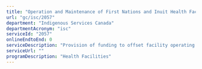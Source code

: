 ```yaml
---
title: "Operation and Maintenance of First Nations and Inuit Health Facilities"
url: "gc/isc/2057"
department: "Indigenous Services Canada"
departmentAcronym: "isc"
serviceId: "2057"
onlineEndtoEnd: 0
serviceDescription: "Provision of funding to offset facility operating and maintenance costs incurred by third party operators of First Nations health facilities (communities, Tribal Councils, Indigenous Health organizations, etc.)."
serviceUrl: ""
programDescription: "Health Facilities"
---
```

